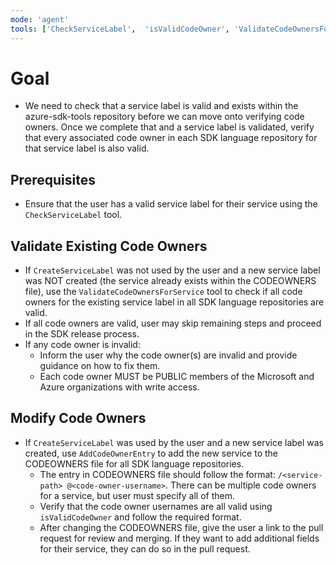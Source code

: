 ```yaml
---
mode: 'agent'
tools: ['CheckServiceLabel',  'isValidCodeOwner', 'ValidateCodeOwnersForService', 'AddCodeOwnerEntry'] 
---
```


# Goal
- We need to check that a service label is valid and exists within the azure-sdk-tools repository before we can move onto verifying code owners. Once we complete that and a service label is validated, verify that every associated code owner in each SDK language repository for that service label is also valid.

## Prerequisites
- Ensure that the user has a valid service label for their service using the `CheckServiceLabel` tool.

## Validate Existing Code Owners
- If `CreateServiceLabel` was not used by the user and a new service label was NOT created (the service already exists within the CODEOWNERS file), use the `ValidateCodeOwnersForService` tool to check if all code owners for the existing service label in all SDK language repositories are valid.
- If all code owners are valid, user may skip remaining steps and proceed in the SDK release process.
- If any code owner is invalid:
    - Inform the user why the code owner(s) are invalid and provide guidance on how to fix them.
    - Each code owner MUST be PUBLIC members of the Microsoft and Azure organizations with write access.


## Modify Code Owners
- If `CreateServiceLabel` was used by the user and a new service label was created, use `AddCodeOwnerEntry` to add the new service to the CODEOWNERS file for all SDK language repositories.
    - The entry in CODEOWNERS file should follow the format: `/<service-path> @<code-owner-username>`. There can be multiple code owners for a service, but user must specify all of them.
    - Verify that the code owner usernames are all valid using `isValidCodeOwner` and follow the required format.
    - After changing the CODEOWNERS file, give the user a link to the pull request for review and merging. If they want to add additional fields for their service, they can do so in the pull request.